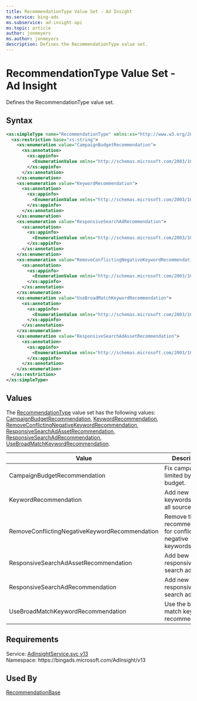 ```yaml
---
title: RecommendationType Value Set - Ad Insight
ms.service: bing-ads
ms.subservice: ad-insight-api
ms.topic: article
author: jonmeyers
ms.author: jonmeyers
description: Defines the RecommendationType value set.
---
```

# RecommendationType Value Set - Ad Insight
Defines the RecommendationType value set.

## Syntax
```xml
<xs:simpleType name="RecommendationType" xmlns:xs="http://www.w3.org/2001/XMLSchema">
  <xs:restriction base="xs:string">
    <xs:enumeration value="CampaignBudgetRecommendation">
      <xs:annotation>
        <xs:appinfo>
          <EnumerationValue xmlns="http://schemas.microsoft.com/2003/10/Serialization/">1</EnumerationValue>
        </xs:appinfo>
      </xs:annotation>
    </xs:enumeration>
    <xs:enumeration value="KeywordRecommendation">
      <xs:annotation>
        <xs:appinfo>
          <EnumerationValue xmlns="http://schemas.microsoft.com/2003/10/Serialization/">2</EnumerationValue>
        </xs:appinfo>
      </xs:annotation>
    </xs:enumeration>
    <xs:enumeration value="ResponsiveSearchAdRecommendation">
      <xs:annotation>
        <xs:appinfo>
          <EnumerationValue xmlns="http://schemas.microsoft.com/2003/10/Serialization/">3</EnumerationValue>
        </xs:appinfo>
      </xs:annotation>
    </xs:enumeration>
    <xs:enumeration value="RemoveConflictingNegativeKeywordRecommendation">
      <xs:annotation>
        <xs:appinfo>
          <EnumerationValue xmlns="http://schemas.microsoft.com/2003/10/Serialization/">4</EnumerationValue>
        </xs:appinfo>
      </xs:annotation>
    </xs:enumeration>
    <xs:enumeration value="UseBroadMatchKeywordRecommendation">
      <xs:annotation>
        <xs:appinfo>
          <EnumerationValue xmlns="http://schemas.microsoft.com/2003/10/Serialization/">5</EnumerationValue>
        </xs:appinfo>
      </xs:annotation>
    </xs:enumeration>
    <xs:enumeration value="ResponsiveSearchAdAssetRecommendation">
      <xs:annotation>
        <xs:appinfo>
          <EnumerationValue xmlns="http://schemas.microsoft.com/2003/10/Serialization/">6</EnumerationValue>
        </xs:appinfo>
      </xs:annotation>
    </xs:enumeration>
  </xs:restriction>
</xs:simpleType>
```

## <a name="values"></a>Values

The [RecommendationType](recommendationtype.md) value set has the following values: [CampaignBudgetRecommendation](#campaignbudgetrecommendation), [KeywordRecommendation](#keywordrecommendation), [RemoveConflictingNegativeKeywordRecommendation](#removeconflictingnegativekeywordrecommendation), [ResponsiveSearchAdAssetRecommendation](#responsivesearchadassetrecommendation), [ResponsiveSearchAdRecommendation](#responsivesearchadrecommendation), [UseBroadMatchKeywordRecommendation](#usebroadmatchkeywordrecommendation).

|Value|Description|
|-----------|---------------|
|<a name="campaignbudgetrecommendation"></a>CampaignBudgetRecommendation|Fix campaigns limited by budget.|
|<a name="keywordrecommendation"></a>KeywordRecommendation|Add new keywords from all sources.|
|<a name="removeconflictingnegativekeywordrecommendation"></a>RemoveConflictingNegativeKeywordRecommendation|Remove the recommendation for conflicting negative keywords.|
|<a name="responsivesearchadassetrecommendation"></a>ResponsiveSearchAdAssetRecommendation|Add bew responsive search ads set.|
|<a name="responsivesearchadrecommendation"></a>ResponsiveSearchAdRecommendation|Add new responsive search ad.|
|<a name="usebroadmatchkeywordrecommendation"></a>UseBroadMatchKeywordRecommendation|Use the broad match keyword recommendation.|

## Requirements
Service: [AdInsightService.svc v13](https://adinsight.api.bingads.microsoft.com/Api/Advertiser/AdInsight/v13/AdInsightService.svc)  
Namespace: https\://bingads.microsoft.com/AdInsight/v13  

## Used By
[RecommendationBase](recommendationbase.md)  

